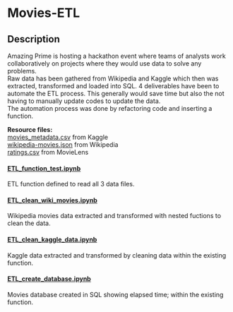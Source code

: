 # Movies-ETL

## Description

Amazing Prime is hosting a hackathon event where teams of analysts work collaboratively on projects where they would use data to solve any problems.<br>
Raw data has been gathered from Wikipedia and Kaggle which then was extracted, transformed and loaded into SQL.  4 deliverables have been to automate the ETL process.  This generally would save time but also the not having to manually update codes to update the data.<br>
The automation process was done by refactoring code and inserting a function. <br>

**Resource files:**<br>
[movies_metadata.csv](https://github.com/taranahassan/Movies-ETL/blob/main/Resources/movies_metadata.csv) from Kaggle <br>
[wikipedia-movies.json](https://github.com/taranahassan/Movies-ETL/blob/main/Resources/wikipedia-movies.json) from Wikipedia<br>
[ratings.csv](https://github.com/taranahassan/Movies-ETL/blob/main/Resources/ratings.csv) from MovieLens <br>


#### [ETL_function_test.ipynb](https://github.com/taranahassan/Movies-ETL/blob/main/ETL_function_test.ipynb)
ETL function defined to read all 3 data files.

#### [ETL_clean_wiki_movies.ipynb](https://github.com/taranahassan/Movies-ETL/blob/main/ETL_clean_wiki_movies.ipynb)
Wikipedia movies data extracted and transformed with nested fuctions to clean the data.

#### [ETL_clean_kaggle_data.ipynb](https://github.com/taranahassan/Movies-ETL/blob/main/ETL_clean_kaggle_data.ipynb)
Kaggle data extracted and transformed by cleaning data within the existing function.

#### [ETL_create_database.ipynb](https://github.com/taranahassan/Movies-ETL/blob/main/ETL_create_database.ipynb)
Movies database created in SQL showing elapsed time; within the existing function.
